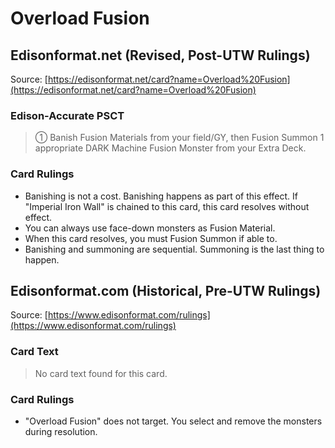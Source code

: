 # Overload Fusion

## Edisonformat.net (Revised, Post-UTW Rulings)

Source: [https://edisonformat.net/card?name=Overload%20Fusion](https://edisonformat.net/card?name=Overload%20Fusion)

### Edison-Accurate PSCT

> ① Banish Fusion Materials from your field/GY, then Fusion Summon 1 appropriate DARK Machine Fusion Monster from your Extra Deck.

### Card Rulings

*   Banishing is not a cost.
Banishing happens as part of this effect.
If "Imperial Iron Wall" is chained to this card, this card resolves without effect.
*   You can always use face-down monsters as Fusion Material.
*   When this card resolves, you must Fusion Summon if able to.
*   Banishing and summoning are sequential. Summoning is the last thing to happen.


## Edisonformat.com (Historical, Pre-UTW Rulings)

Source: [https://www.edisonformat.com/rulings](https://www.edisonformat.com/rulings)

### Card Text

> No card text found for this card.

### Card Rulings

*   "Overload Fusion" does not target. You select and remove the monsters during resolution.



